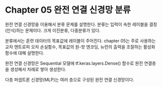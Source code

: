 # Chapter 05 완전 연결 신경망 분류
완전 연결 신경망을 이용해서 분류 문제를 설명한다.
분류는 입력이 속한 레이블을 결정(인식)하는 문제이다.
크게 이진분류, 다중분류가 있다.

분류에서는 훈련 데이터의 목표값에 레이블이 주어진다.
chapter 05는 주로 사용하는 교차 엔트로피 오차 손실함수, 목표값의 원-핫 엔코딩, 뉴런의 출력을 조절하는 활성화 함수에 대해 설명한다.

완전 연결 신경망은 Sequential 모델에 tf.keras.layers.Dense() 함수로 완전 연결층을 생성해서 차례로 쌓아 생성한다.

다층 퍼셉트론 신경망(MLP)는 여러 층으로 구성된 완전 연결 신경망이다.